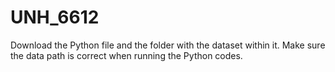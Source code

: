 # UNH_6612
Download the Python file and the folder with the dataset within it.
Make sure the data path is correct when running the Python codes.
